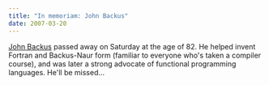 ```yaml
---
title: "In memoriam: John Backus"
date: 2007-03-20
---
```

<a href="http://en.wikipedia.org/wiki/John_Backus">John Backus</a> passed away on Saturday at the age of 82.  He helped invent Fortran and  Backus-Naur form (familiar to everyone who's taken a compiler course), and was later a strong advocate of functional programming languages.  He'll be missed…
